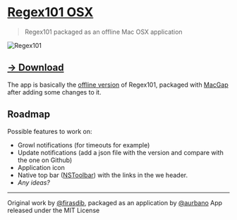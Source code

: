 # [Regex101 OSX](http://urbanoalvarez.es/regex101-osx)
> Regex101 packaged as an offline Mac OSX application

![Regex101](https://raw.githubusercontent.com/aurbano/regex101-osx/master/assets/screenshot.png)

## [→ Download](https://github.com/aurbano/regex101-osx/raw/master/dist/Regex101.zip)

The app is basically the [offline version](https://github.com/Syskaw/Regex101.com-offline-app) of Regex101, packaged with [MacGap](https://github.com/MacGapProject/MacGap1) after adding some changes to it.

## Roadmap
Possible features to work on:

* Growl notifications (for timeouts for example)
* Update notifications (add a json file with the version and compare with the one on Github)
* Application icon
* Native top bar ([NSToolbar](https://github.com/MacGapProject/MacGap1/wiki/Add-NSToolbar-to-MacGap-application)) with the links in the we header.
* *Any ideas?*

------------

Original work by [@firasdib](https://github.com/firasdib), packaged as an application by [@aurbano](https://github.com/aurbano)
App released under the MIT License
